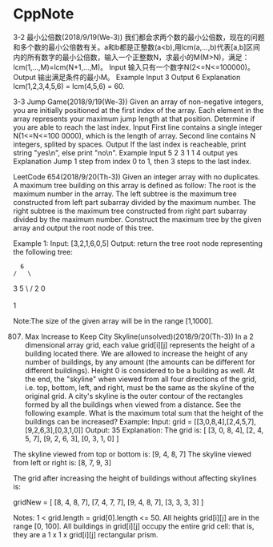 ﻿# CppNote
3-2 最小公倍数(2018/9/19(We-3))
我们都会求两个数的最小公倍数，现在的问题和多个数的最小公倍数有关。a和b都是正整数(a<b),用lcm(a,…,b)代表[a,b]区间内的所有数字的最小公倍数，输入一个正整数N，求最小的M(M>N)，满足： lcm(1,…,M)=lcm(N+1,…,M)。
Input
输入只有一个数字N(2<=N<=100000)。
Output
输出满足条件的最小M。
Example
Input
    3
Output
    6
Explanation
    lcm(1,2,3,4,5,6) = lcm(4,5,6) = 60.

3-3 Jump Game(2018/9/19(We-3))
Given an array of non-negative integers, you are initially positioned at the first index of the array.
Each element in the array represents your maximum jump length at that position.
Determine if you are able to reach the last index.
Input
First line contains a single integer N(1<=N<=100 0000), which is the length of array. Second line contains N integers, splited by spaces.
Output
If the last index is reacheable, print string "yes\n", else print "no\n".
Example
Input
    5
    2 3 1 1 4
output
    yes
Explanation
    Jump 1 step from index 0 to 1, then 3 steps to the last index.

LeetCode 654(2018/9/20(Th-3))
 Given an integer array with no duplicates. A maximum tree building on this array is defined as follow:
    The root is the maximum number in the array.
    The left subtree is the maximum tree constructed from left part subarray divided by the maximum number.
    The right subtree is the maximum tree constructed from right part subarray divided by the maximum number.
Construct the maximum tree by the given array and output the root node of this tree.

Example 1:
Input: [3,2,1,6,0,5]
Output: return the tree root node representing the following tree:

      6
    /   \
   3     5
    \    / 
     2  0   
       \
        1

Note:The size of the given array will be in the range [1,1000].

807. Max Increase to Keep City Skyline(unsolved)(2018/9/20(Th-3))
In a 2 dimensional array grid, each value grid[i][j] represents the height of a building located there. We are allowed to increase the height of any number of buildings, by any amount (the amounts can be different for different buildings). Height 0 is considered to be a building as well.
At the end, the "skyline" when viewed from all four directions of the grid, i.e. top, bottom, left, and right, must be the same as the skyline of the original grid. A city's skyline is the outer contour of the rectangles formed by all the buildings when viewed from a distance. See the following example.
What is the maximum total sum that the height of the buildings can be increased?
Example:
Input: grid = [[3,0,8,4],[2,4,5,7],[9,2,6,3],[0,3,1,0]]
Output: 35
Explanation:
The grid is:
[ [3, 0, 8, 4],
[2, 4, 5, 7],
[9, 2, 6, 3],
[0, 3, 1, 0] ]

The skyline viewed from top or bottom is: [9, 4, 8, 7]
The skyline viewed from left or right is: [8, 7, 9, 3]

The grid after increasing the height of buildings without affecting skylines is:

gridNew = [ [8, 4, 8, 7],
[7, 4, 7, 7],
[9, 4, 8, 7],
[3, 3, 3, 3] ]

Notes:
1 < grid.length = grid[0].length <= 50.
All heights grid[i][j] are in the range [0, 100].
All buildings in grid[i][j] occupy the entire grid cell: that is, they are a 1 x 1 x grid[i][j] rectangular prism.